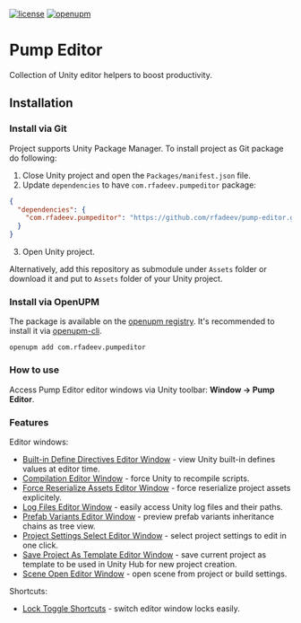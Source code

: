 [![license](https://img.shields.io/github/license/rfadeev/pump-editor.svg)](https://github.com/rfadeev/pump-editor/blob/master/LICENSE.md)
[![openupm](https://img.shields.io/npm/v/com.rfadeev.pumpeditor?label=openupm&registry_uri=https://package.openupm.com)](https://openupm.com/packages/com.rfadeev.pumpeditor/)

# Pump Editor
Collection of Unity editor helpers to boost productivity.

## Installation

### Install via Git

Project supports Unity Package Manager. To install project as Git package do following:
1. Close Unity project and open the `Packages/manifest.json` file.
2. Update `dependencies` to have `com.rfadeev.pumpeditor` package:
```json
{
  "dependencies": {
    "com.rfadeev.pumpeditor": "https://github.com/rfadeev/pump-editor.git"
  }
}
```
3. Open Unity project.

Alternatively, add this repository as submodule under `Assets` folder or download it and put to `Assets` folder of your Unity project. 

### Install via OpenUPM

The package is available on the [openupm registry](https://openupm.com). It's recommended to install it via [openupm-cli](https://github.com/openupm/openupm-cli).

```
openupm add com.rfadeev.pumpeditor
```

### How to use
Access Pump Editor editor windows via Unity toolbar: **Window -> Pump Editor**.

### Features

Editor windows:
* [Built-in Define Directives Editor Window](https://github.com/rfadeev/pump-editor/wiki/Built-in-define-directives-editor-window) - view Unity built-in defines values at editor time.
* [Compilation Editor Window](https://github.com/rfadeev/pump-editor/wiki/Compilation-Editor-Window) - force Unity to recompile scripts.
* [Force Reserialize Assets Editor Window](https://github.com/rfadeev/pump-editor/wiki/Force-Reserialize-Assets-Editor-Window) - force reserialize project assets explicitely.
* [Log Files Editor Window](https://github.com/rfadeev/pump-editor/wiki/Log-files-editor-window) - easily access Unity log files and their paths.
* [Prefab Variants Editor Window](https://github.com/rfadeev/pump-editor/wiki/Prefab-Variants-Editor-Window) - preview prefab variants inheritance chains as tree view.
* [Project Settings Select Editor Window](https://github.com/rfadeev/pump-editor/wiki/Project-Settings-Select-Editor-Window) - select project settings to edit in one click.
* [Save Project As Template Editor Window](https://github.com/rfadeev/pump-editor/wiki/Project-templates-editor-windows) - save current project as template to be used in Unity Hub for new project creation.
* [Scene Open Editor Window](https://github.com/rfadeev/pump-editor/wiki/Scene-Open-Editor-Window) - open scene from project or build settings.

Shortcuts:
* [Lock Toggle Shortcuts](https://github.com/rfadeev/pump-editor/wiki/Lock-Toggle-Shortcuts) - switch editor window locks easily.

